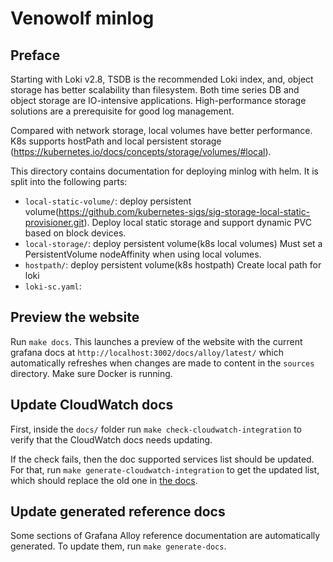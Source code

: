 # Venowolf minlog

## Preface

Starting with Loki v2.8, TSDB is the recommended Loki index, and, object storage has better scalability than filesystem. Both time series DB and object storage are IO-intensive applications. High-performance storage solutions are a prerequisite for good log management.

Compared with network storage, local volumes have better performance. K8s supports hostPath and local persistent storage (https://kubernetes.io/docs/concepts/storage/volumes/#local).

This directory contains documentation for deploying minlog with helm. It is split into the following parts:

* `local-static-volume/`: deploy persistent volume(https://github.com/kubernetes-sigs/sig-storage-local-static-provisioner.git).
Deploy local static storage and support dynamic PVC based on block devices.
* `local-storage/`: deploy persistent volume(k8s local volumes)
Must set a PersistentVolume nodeAffinity when using local volumes.
* `hostpath/`: deploy persistent volume(k8s hostpath)
Create local path for loki
* `loki-sc.yaml`: 

## Preview the website

Run `make docs`.
This launches a preview of the website with the current grafana docs at `http://localhost:3002/docs/alloy/latest/` which automatically refreshes when changes are made to content in the `sources` directory.
Make sure Docker is running.

## Update CloudWatch docs

First, inside the `docs/` folder run `make check-cloudwatch-integration` to verify that the CloudWatch docs needs updating.

If the check fails, then the doc supported services list should be updated.
For that, run `make generate-cloudwatch-integration` to get the updated list, which should replace the old one in [the docs](./sources/static/configuration/integrations/cloudwatch-exporter-config.md).

## Update generated reference docs

Some sections of Grafana Alloy reference documentation are automatically generated. To update them, run `make generate-docs`.